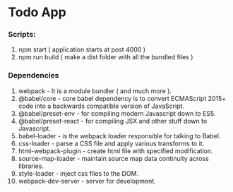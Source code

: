 # Todo App

### Scripts:

1.  npm start ( application starts at post 4000 )
2.  npm run build ( make a dist folder with all the bundled files )

### Dependencies

1.  webpack - It is a module bundler ( and much more ).
2.  @babel/core - core babel dependency is to convert ECMAScript 2015+ code into a backwards compatible version of JavaScript.
3.  @babel/preset-env - for compiling modern Javascript down to ES5.
4.  @babel/preset-react - for compiling JSX and other stuff down to Javascript.
5.  babel-loader - is the webpack loader responsible for talking to Babel.
6.  css-loader - parse a CSS file and apply various transforms to it.
7.  html-webpack-plugin - create html file with specified modification.
8.  source-map-loader - maintain source map data continuity across libraries.
9.  style-loader - inject css files to the DOM.
10. webpack-dev-server - server for development.
